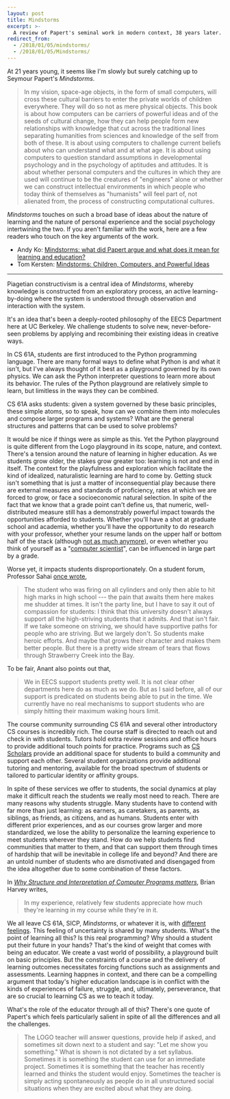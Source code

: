 ```yaml
---
layout: post
title: Mindstorms
excerpt: >-
  A review of Papert's seminal work in modern context, 38 years later.
redirect_from:
  - /2018/01/05/mindstorms/
  - /2018/01/05/Mindstorms/
---
```


At 21 years young, it seems like I'm slowly but surely catching up to Seymour Papert's *Mindstorms*.

> In my vision, space-age objects, in the form of small computers, will cross these cultural barriers to enter the private worlds of children everywhere. They will do so not as mere physical objects. This book is about how computers can be carriers of powerful ideas and of the seeds of cultural change, how they can help people form new relationships with knowledge that cut across the traditional lines separating humanities from sciences and knowledge of the self from both of these. It is about using computers to challenge current beliefs about who can understand what and at what age. It is about using computers to question standard assumptions in developmental psychology and in the psychology of aptitudes and attitudes. It is about whether personal computers and the cultures in which they are used will continue to be the creatures of "engineers" alone or whether we can construct intellectual environments in which people who today think of themselves as "humanists" will feel part of, not alienated from, the process of constructing computational cultures.

*Mindstorms* touches on such a broad base of ideas about the nature of learning and the nature of personal experience and the social psychology intertwining the two. If you aren't familiar with the work, here are a few readers who touch on the key arguments of the work.

* Andy Ko: [Mindstorms: what did Papert argue and what does it mean for learning and education?][andy]
* Tom Kersten: [Mindstorms: Children, Computers, and Powerful Ideas][tom]

[andy]: https://medium.com/bits-and-behavior/mindstorms-what-did-papert-argue-and-what-does-it-mean-for-learning-and-education-c8324b58aca4
[tom]: https://tomkersten.com/book-reports/mindstorms/

---

Piagetian constructivism is a central idea of *Mindstorms*, whereby knowledge is constructed from an exploratory process, an active learning-by-doing where the system is understood through observation and interaction with the system.

It's an idea that's been a deeply-rooted philosophy of the EECS Department here at UC Berkeley. We challenge students to solve new, never-before-seen problems by applying and recombining their existing ideas in creative ways.

In CS 61A, students are first introduced to the Python programming language. There are many formal ways to define what Python is and what it isn't, but I've always thought of it best as a playground governed by its own physics. We can ask the Python interpreter questions to learn more about its behavior. The rules of the Python playground are relatively simple to learn, but limitless in the ways they can be combined.

CS 61A asks students: given a system governed by these basic principles, these simple atoms, so to speak, how can we combine them into molecules and compose larger programs and systems? What are the general structures and patterns that can be used to solve problems?

It would be nice if things were as simple as this. Yet the Python playground is quite different from the Logo playground in its scope, nature, and context. There's a tension around the nature of learning in higher education. As we students grow older, the stakes grow greater too: learning is not and end in itself. The context for the playfulness and exploration which facilitate the kind of idealized, naturalistic learning are hard to come by. Getting stuck isn't something that is just a matter of inconsequential play because there are external measures and standards of proficiency, rates at which we are forced to grow, or face a socioeconomic natural selection. In spite of the fact that we know that a grade point can't define us, that numeric, well-distributed measure still has a demonstrably powerful impact towards the opportunities afforded to students. Whether you'll have a shot at graduate school and academia, whether you'll have the opportunity to do research with your professor, whether your resume lands on the upper half or bottom half of the stack (although [not as much anymore][nace]), or even whether you think of yourself as a "[computer scientist][lscs]", can be influenced in large part by a grade.

[nace]: http://www.naceweb.org/about-us/press/2017/the-key-attributes-employers-seek-on-students-resumes/
[lscs]: https://eecs.berkeley.edu/academics/undergraduate/cs-ba

Worse yet, it impacts students disproportionately. On a student forum, Professor Sahai [once wrote][sahai],

> The student who was firing on all cylinders and only then able to hit high marks in high school --- the pain that awaits them here makes me shudder at times. It isn't the party line, but I have to say it out of compassion for students: I think that this university doesn't always support all the high-striving students that it admits. And that isn't fair. If we take someone on striving, we should have supportive paths for people who are striving. But we largely don't. So students make heroic efforts. And maybe that grows their character and makes them better people. But there is a pretty wide stream of tears that flows through Strawberry Creek into the Bay.

To be fair, Anant also points out that,

> We in EECS support students pretty well. It is not clear other departments here do as much as we do. But as I said before, all of our support is predicated on students being able to put in the time. We currently have no real mechanisms to support students who are simply hitting their maximum waking hours limit.

[sahai]: https://www.reddit.com/r/berkeley/comments/24x0d9/professor_anant_sahai_as_a_berkeley_undergraduate/chbmywn/

The course community surrounding CS 61A and several other introductory CS courses is incredibly rich. The course staff is directed to reach out and check in with students. Tutors hold extra review sessions and office hours to provide additional touch points for practice. Programs such as [CS Scholars][] provide an additional space for students to build a community and support each other. Several student organizations provide additional tutoring and mentoring, available for the broad spectrum of students or tailored to particular identity or affinity groups.

[CS Scholars]: https://eecs.berkeley.edu/cs-scholars

In spite of these services we offer to students, the social dynamics at play make it difficult reach the students we really most need to reach. There are many reasons why students struggle. Many students have to contend with far more than just learning: as earners, as caretakers, as parents, as siblings, as friends, as citizens, and as humans. Students enter with different prior experiences, and as our courses grow larger and more standardized, we lose the ability to personalize the learning experience to meet students wherever they stand. How do we help students find communities that matter to them, and that can support them through times of hardship that will be inevitable in college life and beyond? And there are an untold number of students who are dismotivated and disengaged from the idea altogether due to some combination of these factors.

In [*Why Structure and Interpretation of Computer Programs matters*][sicp], Brian Harvey writes,

> In my experience, relatively few students appreciate how much they're learning in my course while they're in it.

[sicp]: https://people.eecs.berkeley.edu/~bh/sicp.html

We all leave CS 61A, SICP, *Mindstorms*, or whatever it is, with [different feelings][wangg]. This feeling of uncertainty is shared by many students. What's the point of learning all this? Is this real programming? Why should a student put their future in your hands? That's the kind of weight that comes with being an educator. We create a vast world of possibility, a playground built on basic principles. But the constraints of a course and the delivery of learning outcomes necessitates forcing functions such as assignments and assessments. Learning happnes in context, and there can be a compelling argument that today's higher education landscape is in conflict with the kinds of experiences of failure, struggle, and, ultimately, perseverance, that are so crucial to learning CS as we to teach it today.

[wangg]: https://news.ycombinator.com/item?id=4787137

What's the role of the educator through all of this? There's one quote of Papert's which feels particularly salient in spite of all the differences and all the challenges.

> The LOGO teacher will answer questions, provide help if asked, and sometimes sit down next to a student and say: "Let me show you something." What is shown is not dictated by a set syllabus. Sometimes it is something the student can use for an immediate project. Sometimes it is something that the teacher has recently learned and thinks the student would enjoy. Sometimes the teacher is simply acting spontaneously as people do in all unstructured social situations when they are excited about what they are doing.
